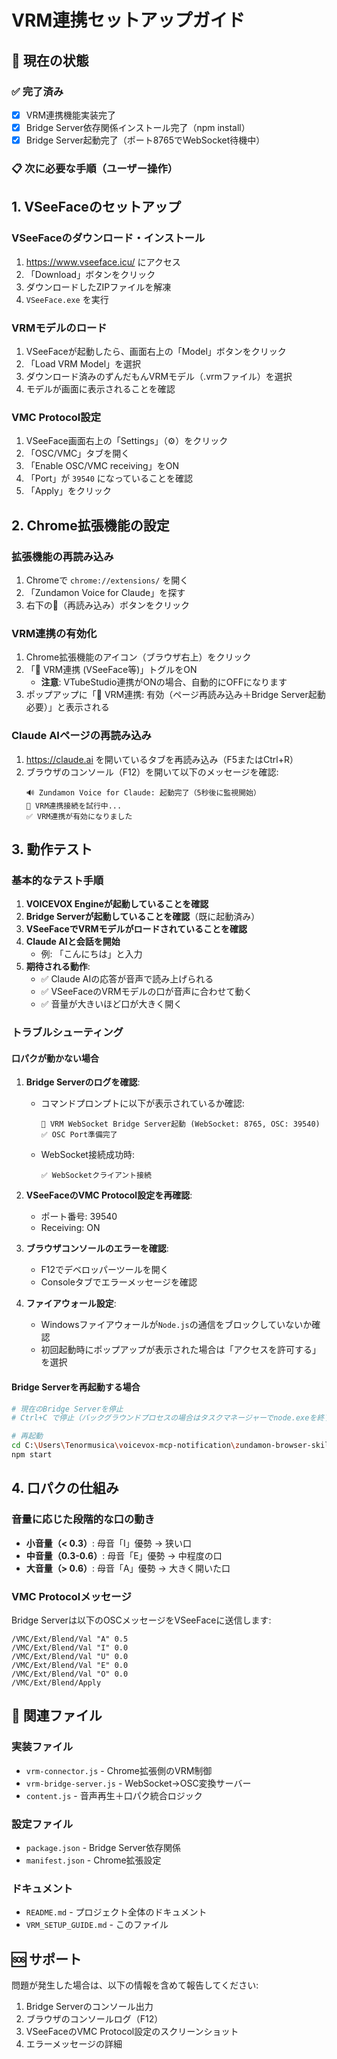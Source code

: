 # VRM連携セットアップガイド

## 🎯 現在の状態

### ✅ 完了済み
- [x] VRM連携機能実装完了
- [x] Bridge Server依存関係インストール完了（npm install）
- [x] Bridge Server起動完了（ポート8765でWebSocket待機中）

### 📋 次に必要な手順（ユーザー操作）

## 1. VSeeFaceのセットアップ

### VSeeFaceのダウンロード・インストール
1. https://www.vseeface.icu/ にアクセス
2. 「Download」ボタンをクリック
3. ダウンロードしたZIPファイルを解凍
4. `VSeeFace.exe` を実行

### VRMモデルのロード
1. VSeeFaceが起動したら、画面右上の「Model」ボタンをクリック
2. 「Load VRM Model」を選択
3. ダウンロード済みのずんだもんVRMモデル（.vrmファイル）を選択
4. モデルが画面に表示されることを確認

### VMC Protocol設定
1. VSeeFace画面右上の「Settings」（⚙️）をクリック
2. 「OSC/VMC」タブを開く
3. 「Enable OSC/VMC receiving」をON
4. 「Port」が `39540` になっていることを確認
5. 「Apply」をクリック

## 2. Chrome拡張機能の設定

### 拡張機能の再読み込み
1. Chromeで `chrome://extensions/` を開く
2. 「Zundamon Voice for Claude」を探す
3. 右下の🔄（再読み込み）ボタンをクリック

### VRM連携の有効化
1. Chrome拡張機能のアイコン（ブラウザ右上）をクリック
2. 「🎨 VRM連携 (VSeeFace等)」トグルをON
   - **注意**: VTubeStudio連携がONの場合、自動的にOFFになります
3. ポップアップに「🎨 VRM連携: 有効（ページ再読み込み＋Bridge Server起動必要）」と表示される

### Claude AIページの再読み込み
1. https://claude.ai を開いているタブを再読み込み（F5またはCtrl+R）
2. ブラウザのコンソール（F12）を開いて以下のメッセージを確認:
   ```
   🔊 Zundamon Voice for Claude: 起動完了（5秒後に監視開始）
   🎨 VRM連携接続を試行中...
   ✅ VRM連携が有効になりました
   ```

## 3. 動作テスト

### 基本的なテスト手順
1. **VOICEVOX Engineが起動していることを確認**
2. **Bridge Serverが起動していることを確認**（既に起動済み）
3. **VSeeFaceでVRMモデルがロードされていることを確認**
4. **Claude AIと会話を開始**
   - 例: 「こんにちは」と入力
5. **期待される動作**:
   - ✅ Claude AIの応答が音声で読み上げられる
   - ✅ VSeeFaceのVRMモデルの口が音声に合わせて動く
   - ✅ 音量が大きいほど口が大きく開く

### トラブルシューティング

#### 口パクが動かない場合
1. **Bridge Serverのログを確認**:
   - コマンドプロンプトに以下が表示されているか確認:
     ```
     🚀 VRM WebSocket Bridge Server起動 (WebSocket: 8765, OSC: 39540)
     ✅ OSC Port準備完了
     ```
   - WebSocket接続成功時:
     ```
     ✅ WebSocketクライアント接続
     ```

2. **VSeeFaceのVMC Protocol設定を再確認**:
   - ポート番号: 39540
   - Receiving: ON

3. **ブラウザコンソールのエラーを確認**:
   - F12でデベロッパーツールを開く
   - Consoleタブでエラーメッセージを確認

4. **ファイアウォール設定**:
   - Windowsファイアウォールが`Node.js`の通信をブロックしていないか確認
   - 初回起動時にポップアップが表示された場合は「アクセスを許可する」を選択

#### Bridge Serverを再起動する場合
```bash
# 現在のBridge Serverを停止
# Ctrl+C で停止（バックグラウンドプロセスの場合はタスクマネージャーでnode.exeを終了）

# 再起動
cd C:\Users\Tenormusica\voicevox-mcp-notification\zundamon-browser-skill
npm start
```

## 4. 口パクの仕組み

### 音量に応じた段階的な口の動き
- **小音量（< 0.3）**: 母音「I」優勢 → 狭い口
- **中音量（0.3-0.6）**: 母音「E」優勢 → 中程度の口
- **大音量（> 0.6）**: 母音「A」優勢 → 大きく開いた口

### VMC Protocolメッセージ
Bridge Serverは以下のOSCメッセージをVSeeFaceに送信します:
```
/VMC/Ext/Blend/Val "A" 0.5
/VMC/Ext/Blend/Val "I" 0.0
/VMC/Ext/Blend/Val "U" 0.0
/VMC/Ext/Blend/Val "E" 0.0
/VMC/Ext/Blend/Val "O" 0.0
/VMC/Ext/Blend/Apply
```

## 📁 関連ファイル

### 実装ファイル
- `vrm-connector.js` - Chrome拡張側のVRM制御
- `vrm-bridge-server.js` - WebSocket→OSC変換サーバー
- `content.js` - 音声再生＋口パク統合ロジック

### 設定ファイル
- `package.json` - Bridge Server依存関係
- `manifest.json` - Chrome拡張設定

### ドキュメント
- `README.md` - プロジェクト全体のドキュメント
- `VRM_SETUP_GUIDE.md` - このファイル

## 🆘 サポート

問題が発生した場合は、以下の情報を含めて報告してください:
1. Bridge Serverのコンソール出力
2. ブラウザのコンソールログ（F12）
3. VSeeFaceのVMC Protocol設定のスクリーンショット
4. エラーメッセージの詳細
